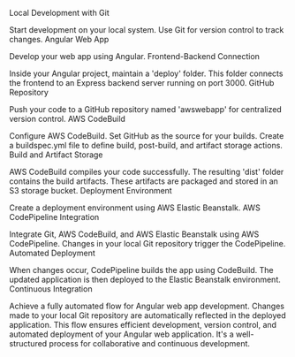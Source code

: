 
Local Development with Git

Start development on your local system.
Use Git for version control to track changes.
Angular Web App

Develop your web app using Angular.
Frontend-Backend Connection

Inside your Angular project, maintain a 'deploy' folder.
This folder connects the frontend to an Express backend server running on port 3000.
GitHub Repository

Push your code to a GitHub repository named 'awswebapp' for centralized version control.
AWS CodeBuild

Configure AWS CodeBuild.
Set GitHub as the source for your builds.
Create a buildspec.yml file to define build, post-build, and artifact storage actions.
Build and Artifact Storage

AWS CodeBuild compiles your code successfully.
The resulting 'dist' folder contains the build artifacts.
These artifacts are packaged and stored in an S3 storage bucket.
Deployment Environment

Create a deployment environment using AWS Elastic Beanstalk.
AWS CodePipeline Integration

Integrate Git, AWS CodeBuild, and AWS Elastic Beanstalk using AWS CodePipeline.
Changes in your local Git repository trigger the CodePipeline.
Automated Deployment

When changes occur, CodePipeline builds the app using CodeBuild.
The updated application is then deployed to the Elastic Beanstalk environment.
Continuous Integration

Achieve a fully automated flow for Angular web app development.
Changes made to your local Git repository are automatically reflected in the deployed application.
This flow ensures efficient development, version control, and automated deployment of your Angular web application. It's a well-structured process for collaborative and continuous development.




